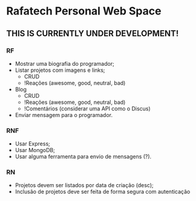 # Rafatech Personal Web Space

## THIS IS CURRENTLY UNDER DEVELOPMENT!

### RF

* Mostrar uma biografia do programador;
* Listar projetos com imagens e links;
  * CRUD
  * !Reações (awesome, good, neutral, bad)
* Blog
  * CRUD
  * !Reações (awesome, good, neutral, bad)
  * !Comentários (considerar uma API como o Discus)
* Enviar mensagem para o programador.

### RNF

* Usar Express;
* Usar MongoDB;
* Usar alguma ferramenta para envio de mensagens (?).

### RN

* Projetos devem ser listados por data de criação (desc);
* Inclusão de projetos deve ser feita de forma segura com autenticação